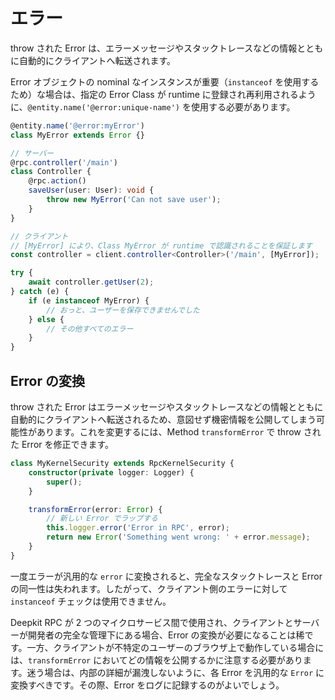 # エラー

throw された Error は、エラーメッセージやスタックトレースなどの情報とともに自動的にクライアントへ転送されます。

Error オブジェクトの nominal なインスタンスが重要（`instanceof` を使用するため）な場合は、指定の Error Class が runtime に登録され再利用されるように、`@entity.name('@error:unique-name')` を使用する必要があります。

```typescript
@entity.name('@error:myError')
class MyError extends Error {}

// サーバー
@rpc.controller('/main')
class Controller {
    @rpc.action()
    saveUser(user: User): void {
        throw new MyError('Can not save user');
    }
}

// クライアント
// [MyError] により、Class MyError が runtime で認識されることを保証します
const controller = client.controller<Controller>('/main', [MyError]);

try {
    await controller.getUser(2);
} catch (e) {
    if (e instanceof MyError) {
        // おっと、ユーザーを保存できませんでした
    } else {
        // その他すべてのエラー
    }
}
```

## Error の変換

throw された Error はエラーメッセージやスタックトレースなどの情報とともに自動的にクライアントへ転送されるため、意図せず機密情報を公開してしまう可能性があります。これを変更するには、Method `transformError` で throw された Error を修正できます。

```typescript
class MyKernelSecurity extends RpcKernelSecurity {
    constructor(private logger: Logger) {
        super();
    }

    transformError(error: Error) {
        // 新しい Error でラップする
        this.logger.error('Error in RPC', error);
        return new Error('Something went wrong: ' + error.message);
    }
}
```

一度エラーが汎用的な `error` に変換されると、完全なスタックトレースと Error の同一性は失われます。したがって、クライアント側のエラーに対して `instanceof` チェックは使用できません。

Deepkit RPC が 2 つのマイクロサービス間で使用され、クライアントとサーバーが開発者の完全な管理下にある場合、Error の変換が必要になることは稀です。一方、クライアントが不特定のユーザーのブラウザ上で動作している場合には、`transformError` においてどの情報を公開するかに注意する必要があります。迷う場合は、内部の詳細が漏洩しないように、各 Error を汎用的な `Error` に変換すべきです。その際、Error をログに記録するのがよいでしょう。